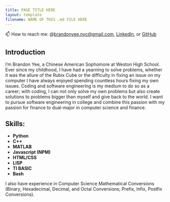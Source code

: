 ```yaml
---
title: PAGE TITLE HERE
layout: template
filename: NAME OF THIS .md FILE HERE
--- 
```

📫 How to reach me: @[brandonyee.nyc@gmail.com](mailto:brandonyee.nyc@gmail.com), [LinkedIn](https://www.linkedin.com/in/brandon-yee-0b335a284/), or [GitHub](https://github.com/brandonyee-cs)

## Introduction

I’m Brandon Yee, a Chinese American Sophomore at Weston High School. Ever since my childhood, I have had a yearning to solve problems, whether it was the allure of the Rubix Cube or the difficulty in fixing an issue on my computer I have always enjoyed spending countless hours fixing my own issues. Coding and software engineering is my medium to do so as a career; with coding, I can not only solve my own problems but also create solutions to problems bigger than myself and give back to the world. I want to pursue software engineering in college and combine this passion with my passion for finance to dual-major in computer science and finance. 

## Skills:
- **Python**
- **C++**
- **MATLAB**
- **Javascript (NPM)**
- **HTML/CSS**
- **LISP**
- **TI BASIC**
- **Bash**

I also have experience in Computer Science Mathematical Conversions (Binary, Hexadecimal, Decimal, and Octal Conversions; Prefix, Infix, Postfix Conversions).
